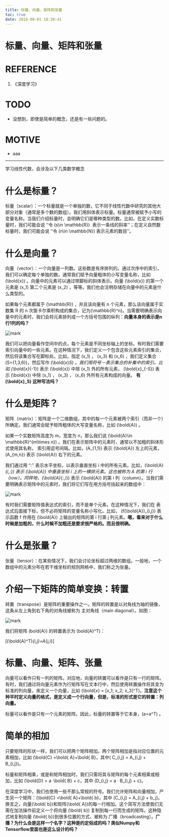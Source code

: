 ```yaml
---
title: 标量、向量、矩阵和张量
toc: true
date: 2018-08-01 18:30:41
---
```

# 标量、向量、矩阵和张量


# REFERENCE






  1. 《深度学习》




# TODO






  * 没想到，即使是简单的概念，还是有一些问题的。




# MOTIVE






  * aaa





* * *



学习线性代数，会涉及以下几类数学概念


# 什么是标量？


标量（scalar）：一个标量就是一个单独的数，它不同于线性代数中研究的其他大部分对象（通常是多个数的数组）。我们用斜体表示标量。标量通常被赋予小写的变量名称。当我们介绍标量时，会明确它们是哪种类型的数。比如，在定义实数标量时，我们可能会说 ‘‘令 \(s\in \mathbb{R}\)  表示一条线的斜率’’；在定义自然数标量时，我们可能会说 ‘‘令 \(n\in \mathbb{N}\) 表示元素的数目’’。




# 什么是向量？


向量（vector）：一个向量是一列数。这些数是有序排列的。通过次序中的索引，我们可以确定每个单独的数。通常我们赋予向量粗体的小写变量名称，比如 \(\bold{x}\) 。向量中的元素可以通过带脚标的斜体表示。向量 \(\bold{x}\) 的第一个元素是 \(x_1\) 第二个元素是 \(x_2\) ，等等。我们也会注明存储在向量中的元素是什么类型的。

如果每个元素都属于 \(\mathbb{R}\) ，并且该向量有 n 个元素，那么该向量属于实数集 R 的 n 次笛卡尔乘积构成的集合，记为\(\mathbb{R}^n\)。当需要明确表示向量中的元素时，我们会将元素排列成一个方括号包围的纵列：**向量本身的表示是n行1列的吗？**


![mark](http://pacdb2bfr.bkt.clouddn.com/blog/image/180728/fG8j7i2009.png?imageslim)

我们可以把向量看作空间中的点，每个元素是不同坐标轴上的坐标。有时我们需要索引向量中的一些元素。在这种情况下，我们定义一个包含这些元素索引的集合，然后将该集合写在脚标处。比如，指定 \(x_1\) ， \(x_3\) 和 \(x_6\) ，我们定义集合 \(S=\{1,3,6\}\)，然后写作 \(\bold{x}_S\) 。我们用符号－表示集合的补集中的索引。比如 \(\bold{x}_{-1}\) 表示 \(\bold{x}\) 中除 \(x_1\) 外的所有元素， \(\bold{x}_{-S}\) 表示 \(\bold{x}\) 中除 \(x_1\) ， \(x_3\) ， \(x_6\) 外所有元素构成的向量。 **有 \(\bold{x}_S\) 这种写法吗？**


# 什么是矩阵？


矩阵（matrix）：矩阵是一个二维数组，其中的每一个元素被两个索引（而非一个）所确定。我们通常会赋予矩阵粗体的大写变量名称，比如 \(\bold{A}\) 。

如果一个实数矩阵高度为 m，宽度为 n，那么我们说 \(\bold{A}\in \mathbb{R}^{m\times n}\) 。我们在表示矩阵中的元素时，通常以不加粗的斜体形式使用其名称， 索引用逗号间隔。比如，\(A_{1,1}\) 表示 \(\bold{A}\) 左上的元素，\(A_{m,n}\) 表示 \(\bold{A}\) 右下的元素。

我们通过用 “:’’ 表示水平坐标，以表示垂直坐标 i 中的所有元素。比如，\(\bold{A}_{i,:}\) 表示 \(\bold{A}\) 中垂直坐标 i 上的一横排元素。这也被称为 A 的第 i 行（row）。同样地，\(\bold{A}_{:,i}\) 表示 \(\bold{A}\) 的第 i 列（column）。当我们需要明确表示矩阵中的元素时，我们将它们写在用方括号括起来的数组中：


![mark](http://pacdb2bfr.bkt.clouddn.com/blog/image/180728/9fcDGf27A3.png?imageslim)

有时我们需要矩阵值表达式的索引，而不是单个元素。在这种情况下，我们在
表达式后面接下标，但不必将矩阵的变量名称小写化。比如， \(f(\bold{A})_{i,j}\) 表示函数
f 作用在 \(\bold{A}\) 上输出的矩阵的第 i 行第 j 列元素。**嗯，看来对于什么时候是加粗的，什么时候不加粗还是要求很严格的。而且很明确。**




# 什么是张量？


张量（tensor）：在某些情况下，我们会讨论坐标超过两维的数组。一般地，一个数组中的元素分布在若干维坐标的规则网格中，我们称之为张量。




# 介绍一下矩阵的简单变换：转置


转置（transpose）是矩阵的重要操作之一。矩阵的转置是以对角线为轴的镜像，这条从左上角到右下角的对角线被称为 主对角线（main diagonal）。如图：


![mark](http://pacdb2bfr.bkt.clouddn.com/blog/image/180728/CihilLIc8c.png?imageslim)

我们将矩阵 \(bold{A}\) 的转置表示为 \(bold{A}^T\)：

\[(\bold{A}^T)_{i,j}=A_{j,i}\]




# 标量、向量、矩阵、张量


向量可以看作只有一列的矩阵。对应地，向量的转置可以看作是只有一行的矩阵。有时，我们通过将向量元素作为行矩阵写在文本行中，然后使用转置操作将其变为标准的列向量，来定义一个向量，比如 \(\bold{x} = [x_1; x_2; x_3]^T\)。**注意这个种平时定义向量的格式，是定义成一个行向量，但是，标准的形式是它的转置：列向量。**

标量可以看作是只有一个元素的矩阵。因此，标量的转置等于它本身，\(a=a^T\) 。




# 简单的相加


只要矩阵的形状一样，我们可以把两个矩阵相加。两个矩阵相加是指对应位置的元素相加，比如 \(\bold{C} =\bold{ A}+\bold{ B}，其中\( C_{i,j} = A_{i,j} + B_{i,j}\)。

标量和矩阵相乘，或是和矩阵相加时，我们只需将其与矩阵的每个元素相乘或相加，比如 \(\bold{D} = a ·\bold{ B} + c，其中 \(D_{i,j} = a · B_{i,j} + c\)。

在深度学习中，我们也使用一些不那么常规的符号。我们允许矩阵和向量相加，产生另一个矩阵：\(\bold{C} =\bold{ A}+\bold{ b}，其中 \(C_{i,j} = A_{i,j} + b_j\)。换言之，向量\(\bold{ b}\)和矩阵\(\bold{ A}\)的每一行相加。这个简写方法使我们无需在加法操作前定义一个将向量 \(\bold{ b}\) 复制到每一行而生成的矩阵。这种隐式地复制向量 \(\bold{ b}\)到很多位置的方式，被称为 广播（broadcasting）。**广播？为什么会是这样一个名字？这种是约定俗成的吗？类似Numpy和Tensorflow里面也是这么设计的吗？**
